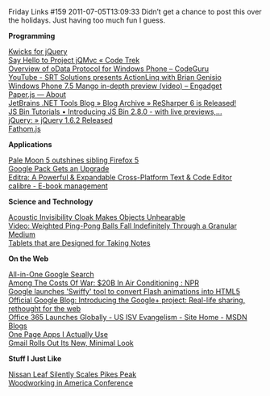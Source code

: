 Friday Links #159
2011-07-05T13:09:33
Didn’t get a chance to post this over the holidays. Just having too much fun I guess.

**Programming**

[Kwicks for jQuery](http://www.jeremymartin.name/projects.php?project=kwicks)   
[Say Hello to Project jQMvc « Code Trek](http://codetrek.wordpress.com/2011/06/26/say-hello-to-jqmvc/)   
[Overview of oData Protocol for Windows Phone – CodeGuru](http://www.codeguru.com/csharp/.net/wp7/article.php/c19003)   
[YouTube - SRT Solutions presents ActionLinq with Brian Genisio](http://www.youtube.com/watch?v=zVE2eLb2Pec&feature=youtu.be)   
[Windows Phone 7.5 Mango in-depth preview (video) – Engadget](http://www.engadget.com/2011/06/27/windows-phone-7-5-mango-in-depth-preview-video/)   
[Paper.js — About](http://paperjs.org/about/)   
[JetBrains .NET Tools Blog » Blog Archive » ReSharper 6 is Released!](http://blogs.jetbrains.com/dotnet/2011/06/resharper-6-is-here/)   
[JS Bin Tutorials • Introducing JS Bin 2.8.0 - with live previews,...](http://jsbin.tumblr.com/post/6753388869/introducing-js-bin-2-8-0-with-live-previews)   
[jQuery: » jQuery 1.6.2 Released](http://blog.jquery.com/2011/06/30/jquery-162-released/)   
[Fathom.js](http://markdalgleish.com/projects/fathom/)

**Applications**

[Pale Moon 5 outshines sibling Firefox 5](http://www.betanews.com/article/Pale-Moon-5-outshines-sibling-Firefox-5/1309044327)   
[Google Pack Gets an Upgrade](http://www.labnol.org/software/new-google-pack/19695/)   
[Editra: A Powerful & Expandable Cross-Platform Text & Code Editor](http://www.makeuseof.com/tag/editra-powerful-expandable-crossplatform-text-code-editor/)   
[calibre - E-book management](http://calibre-ebook.com/)

**Science and Technology**

[Acoustic Invisibility Cloak Makes Objects Unhearable](http://www.popsci.com/technology/article/2011-06/new-acoustic-invisibility-cloak-could-shield-ships-sonar-design-better-concert-halls)   
[Video: Weighted Ping-Pong Balls Fall Indefinitely Through a Granular Medium](http://www.popsci.com/science/article/2011-06/video-weighted-ping-pong-balls-fall-indefinitely-through-granular-medium)   
[Tablets that are Designed for Taking Notes](http://www.labnol.org/gadgets/note-taking-tablets/19689/)

**On the Web**

[All-in-One Google Search](http://www.labnol.org/internet/all-in-one-google-search/19680/)   
[Among The Costs Of War: $20B In Air Conditioning : NPR](http://www.npr.org/2011/06/25/137414737/among-the-costs-of-war-20b-in-air-conditioning)   
[Google launches 'Swiffy' tool to convert Flash animations into HTML5](http://thenextweb.com/google/2011/06/28/google-launches-swiffy-tool-to-convert-flash-animations-into-html5/)   
[Official Google Blog: Introducing the Google+ project: Real-life sharing, rethought for the web](http://googleblog.blogspot.com/2011/06/introducing-google-project-real-life.html)   
[Office 365 Launches Globally - US ISV Evangelism - Site Home - MSDN Blogs](http://blogs.msdn.com/b/usisvde/archive/2011/06/28/office-365-launches-globally.aspx)   
[One Page Apps I Actually Use](http://css-tricks.com/12389-one-page-apps-i-actually-use/)   
[Gmail Rolls Out Its New, Minimal Look](http://lifehacker.com/5817272/gmail-rolls-out-its-new-minimal-look)

**Stuff I Just Like**

[Nissan Leaf Silently Scales Pikes Peak](http://www.wired.com/autopia/2011/06/nissan-leaf-silently-scales-pikes-peak/)   
[Woodworking in America Conference](https://www.eiseverywhere.com/ehome/23002/33383/?&)
